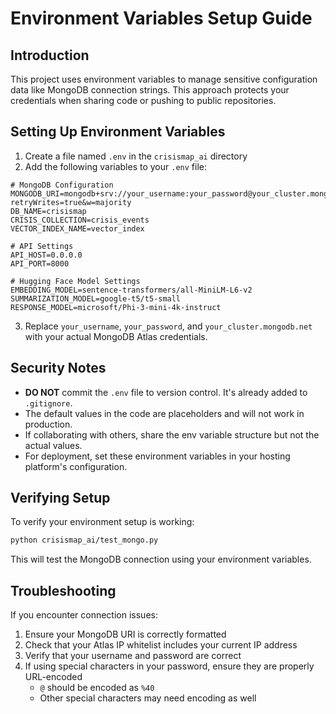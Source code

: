 # Environment Variables Setup Guide

## Introduction

This project uses environment variables to manage sensitive configuration data like MongoDB connection strings. This approach protects your credentials when sharing code or pushing to public repositories.

## Setting Up Environment Variables

1. Create a file named `.env` in the `crisismap_ai` directory
2. Add the following variables to your `.env` file:

```
# MongoDB Configuration
MONGODB_URI=mongodb+srv://your_username:your_password@your_cluster.mongodb.net/?retryWrites=true&w=majority
DB_NAME=crisismap
CRISIS_COLLECTION=crisis_events
VECTOR_INDEX_NAME=vector_index

# API Settings
API_HOST=0.0.0.0
API_PORT=8000

# Hugging Face Model Settings
EMBEDDING_MODEL=sentence-transformers/all-MiniLM-L6-v2
SUMMARIZATION_MODEL=google-t5/t5-small
RESPONSE_MODEL=microsoft/Phi-3-mini-4k-instruct
```

3. Replace `your_username`, `your_password`, and `your_cluster.mongodb.net` with your actual MongoDB Atlas credentials.

## Security Notes

- **DO NOT** commit the `.env` file to version control. It's already added to `.gitignore`.
- The default values in the code are placeholders and will not work in production.
- If collaborating with others, share the env variable structure but not the actual values.
- For deployment, set these environment variables in your hosting platform's configuration.

## Verifying Setup

To verify your environment setup is working:

```bash
python crisismap_ai/test_mongo.py
```

This will test the MongoDB connection using your environment variables.

## Troubleshooting

If you encounter connection issues:

1. Ensure your MongoDB URI is correctly formatted
2. Check that your Atlas IP whitelist includes your current IP address
3. Verify that your username and password are correct
4. If using special characters in your password, ensure they are properly URL-encoded
   - `@` should be encoded as `%40`
   - Other special characters may need encoding as well 